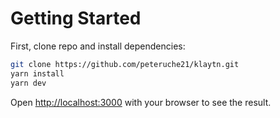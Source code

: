 # Getting Started

First, clone repo and install dependencies:

```bash
git clone https://github.com/peteruche21/klaytn.git
yarn install
yarn dev
```

Open [http://localhost:3000](http://localhost:3000) with your browser to see the result.

